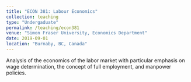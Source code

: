 ```yaml
---
title: "ECON 381: Labour Economics"
collection: teaching
type: "Undergaduate"
permalink: /teaching/econ381
venue: "Simon Fraser University, Economics Department"
date: 2019-09-01
location: "Burnaby, BC, Canada"
---
```


Analysis of the economics of the labor market with particular emphasis on wage determination, the concept of full employment, and manpower policies. 
